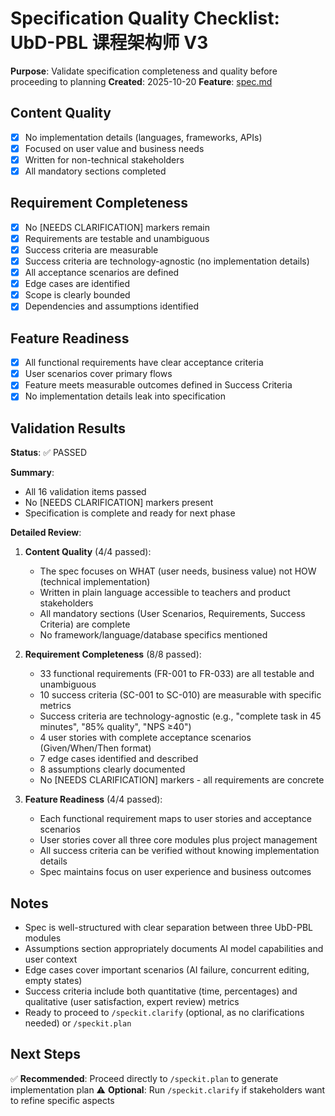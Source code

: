 # Specification Quality Checklist: UbD-PBL 课程架构师 V3

**Purpose**: Validate specification completeness and quality before proceeding to planning
**Created**: 2025-10-20
**Feature**: [spec.md](../spec.md)

## Content Quality

- [x] No implementation details (languages, frameworks, APIs)
- [x] Focused on user value and business needs
- [x] Written for non-technical stakeholders
- [x] All mandatory sections completed

## Requirement Completeness

- [x] No [NEEDS CLARIFICATION] markers remain
- [x] Requirements are testable and unambiguous
- [x] Success criteria are measurable
- [x] Success criteria are technology-agnostic (no implementation details)
- [x] All acceptance scenarios are defined
- [x] Edge cases are identified
- [x] Scope is clearly bounded
- [x] Dependencies and assumptions identified

## Feature Readiness

- [x] All functional requirements have clear acceptance criteria
- [x] User scenarios cover primary flows
- [x] Feature meets measurable outcomes defined in Success Criteria
- [x] No implementation details leak into specification

## Validation Results

**Status**: ✅ PASSED

**Summary**:
- All 16 validation items passed
- No [NEEDS CLARIFICATION] markers present
- Specification is complete and ready for next phase

**Detailed Review**:

1. **Content Quality** (4/4 passed):
   - The spec focuses on WHAT (user needs, business value) not HOW (technical implementation)
   - Written in plain language accessible to teachers and product stakeholders
   - All mandatory sections (User Scenarios, Requirements, Success Criteria) are complete
   - No framework/language/database specifics mentioned

2. **Requirement Completeness** (8/8 passed):
   - 33 functional requirements (FR-001 to FR-033) are all testable and unambiguous
   - 10 success criteria (SC-001 to SC-010) are measurable with specific metrics
   - Success criteria are technology-agnostic (e.g., "complete task in 45 minutes", "85% quality", "NPS ≥40")
   - 4 user stories with complete acceptance scenarios (Given/When/Then format)
   - 7 edge cases identified and described
   - 8 assumptions clearly documented
   - No [NEEDS CLARIFICATION] markers - all requirements are concrete

3. **Feature Readiness** (4/4 passed):
   - Each functional requirement maps to user stories and acceptance scenarios
   - User stories cover all three core modules plus project management
   - All success criteria can be verified without knowing implementation details
   - Spec maintains focus on user experience and business outcomes

## Notes

- Spec is well-structured with clear separation between three UbD-PBL modules
- Assumptions section appropriately documents AI model capabilities and user context
- Edge cases cover important scenarios (AI failure, concurrent editing, empty states)
- Success criteria include both quantitative (time, percentages) and qualitative (user satisfaction, expert review) metrics
- Ready to proceed to `/speckit.clarify` (optional, as no clarifications needed) or `/speckit.plan`

## Next Steps

✅ **Recommended**: Proceed directly to `/speckit.plan` to generate implementation plan
⚠️ **Optional**: Run `/speckit.clarify` if stakeholders want to refine specific aspects
